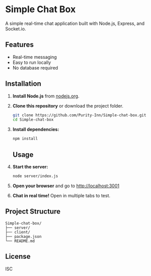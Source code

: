 # Simple Chat Box

A simple real-time chat application built with Node.js, Express, and Socket.io.
## Features

- Real-time messaging
- Easy to run locally
- No database required
## Installation

1. **Install Node.js** from [nodejs.org](https://nodejs.org/).
2. **Clone this repository** or download the project folder.
   ```sh
   git clone https://github.com/Purity-Inn/Simple-chat-box.git
   cd Simple-chat-box
   ```
3. **Install dependencies:**
   ```sh
   npm install
   ```
   ## Usage

1. **Start the server:**
   ```sh
   node server/index.js
   ```
2. **Open your browser** and go to [http://localhost:3001](http://localhost:3001)
3. **Chat in real time!** Open in multiple tabs to test.
## Project Structure

```
Simple-chat-box/
├── server/
├── client/
├── package.json
└── README.md
```
## License

ISC
